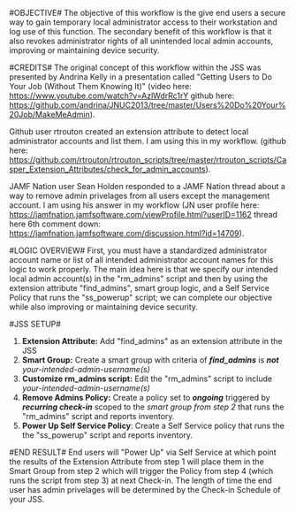 #OBJECTIVE#
The objective of this workflow is the give end users a secure way to gain temporary local administrator access to their workstation and log use of this function. The secondary benefit of this workflow is that it also revokes administrator rights of all unintended local admin accounts, improving or maintaining device security.

#CREDITS#
The original concept of this workflow within the JSS was presented by Andrina Kelly in a presentation called "Getting Users to Do Your Job (Without Them Knowing It)" (video here: https://www.youtube.com/watch?v=AzlWdrRc1rY github here: https://github.com/andrina/JNUC2013/tree/master/Users%20Do%20Your%20Job/MakeMeAdmin).

Github user rtrouton created an extension attribute to detect local administrator accounts and list them. I am using this in my workflow. (github here: https://github.com/rtrouton/rtrouton_scripts/tree/master/rtrouton_scripts/Casper_Extension_Attributes/check_for_admin_accounts).

JAMF Nation user Sean Holden responded to a JAMF Nation thread about a way to remove admin privelages from all users except the management account. I am using his answer in my workflow (JN user profile here: https://jamfnation.jamfsoftware.com/viewProfile.html?userID=1162 thread here 6th comment down: https://jamfnation.jamfsoftware.com/discussion.html?id=14709).


#LOGIC OVERVIEW#
First, you must have a standardized administrator account name or list of all intended administrator account names for this logic to work properly. The main idea here is that we specify our intended local admin account(s) in the "rm_admins" script and then by using the extension attribute "find_admins", smart group logic, and a Self Service Policy that runs the "ss_powerup" script; we can complete our objective while also improving or maintaining device security.

#JSS SETUP#
1. **Extension Attribute:** Add "find_admins" as an extension attribute in the JSS
2. **Smart Group:** Create a smart group with criteria of **_find_admins_** is **_not_** *your-intended-admin-username(s)*
3. **Customize rm_admins script:** Edit the "rm_admins" script to include *your-intended-admin-username(s)*
4. **Remove Admins Policy:** Create a policy set to **_ongoing_** triggered by **_recurring check-in_** scoped to the *smart group from step 2* that runs the "rm_admins" script and reports inventory.
5. **Power Up Self Service Policy**: Create a Self Service policy that runs the the "ss_powerup" script and reports inventory.

#END RESULT#
End users will "Power Up" via Self Service at which point the results of the Extension Attribute from step 1 will place them in the Smart Group from step 2 which will trigger the Policy from step 4 (which runs the script from step 3) at next Check-in. The length of time the end user has admin privelages will be determined by the Check-in Schedule of your JSS.
